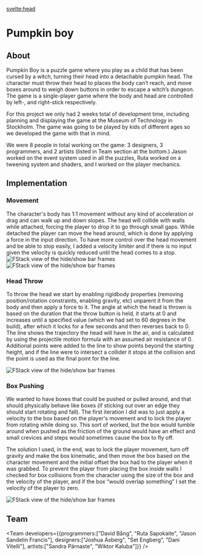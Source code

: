 <script>
    import SectionComponent from "$lib/components/SectionComponent.svelte";
    import Team from "$lib/components/Team.svelte";
    import Hero from "$lib/components/Hero.svelte";
</script>

<svelte:head>
<title>DavidB | Pumpkin Boy</title>
</svelte:head>

<SectionComponent>

# Pumpkin boy

<Hero devTime="2 weeks" teamSize="8" engine="Unity" language="C#" summary="Player movement, head throwing (Projectile Motion), and box pushing"/>

## About
Pumpkin Boy is a puzzle game where you play as a child that has been cursed by a witch, turning their head into a detachable pumpkin head. The character must throw their head to places the body can’t reach, and move boxes around to weigh down buttons in order to escape a witch’s dungeon. The game is a single-player game where the body and head are controlled by left-, and right-stick respectively.

For this project we only had 2 weeks total of development time, including planning and displaying the game at the Museum of Technology in Stockholm. The game was going to be played by kids of different ages so we developed the game with that in mind.

We were 8 people in total working on the game: 3 designers, 3 programmers, and 2 artists (listed in Team section at the bottom.) Jason worked on the event system used in all the puzzles, Ruta worked on a tweening system and shaders, and I worked on the player mechanics.

## Implementation

### Movement
The character's body has 1:1 movement without any kind of acceleration or drag and can walk up and down slopes. The head will collide with walls while attached, forcing the player to drop it to go through small gaps. While detached the player can move the head around, which is done by applying a force in the input direction. To have more control over the head movement and be able to stop easily, I added a velocity limiter and if there is no input given the velocity is quickly reduced until the head comes to a stop.
![FStack view of the hide/show bar frames](/projectmedia/pumpkin/body_head.png "Displaying the two frames used for hiding/showing the right actionbar.")
![FStack view of the hide/show bar frames](/projectmedia/pumpkin/body_nohead.png "Displaying the two frames used for hiding/showing the right actionbar.")



### Head Throw
To throw the head we start by enabling rigidbody properties (removing position/rotation constraints, enabling gravity, etc) unparent it from the body and then apply a force to it. The angle at which the head is thrown is based on the duration that the throw button is held, it starts at 0 and increases until a specified value (which we had set to 60 degrees in the build), after which it locks for a few seconds and then reverses back to 0. The line shows the trajectory the head will have in the air, and is calculated by using the projectile motion formula with an assumed air resistance of 0. Additional points were added to the line to show points beyond the starting height, and if the line were to intersect a collider it stops at the collision and the point is used as the final point for the line.

![FStack view of the hide/show bar frames](/projectmedia/pumpkin/throw_text.png "Displaying the two frames used for hiding/showing the right actionbar.")


### Box Pushing
We wanted to have boxes that could be pushed or pulled around, and that should physically behave like boxes (if sticking out over an edge they should start rotating and fall). The first iteration I did was to just apply a velocity to the box based on the player's movement and to lock the player from rotating while doing so. This sort of worked, but the box would tumble around when pushed as the friction of the ground would have an effect and small crevices and steps would sometimes cause the box to fly off.

The solution I used, in the end, was to lock the player movement, turn off gravity and make the box kinematic, and then move the box based on the character movement and the initial offset the box had to the player when it was grabbed. To prevent the player from placing the box inside walls I checked for box collisions from the character using the size of the box and the velocity of the player, and if the box “would overlap something” I set the velocity of the player to zero.

![FStack view of the hide/show bar frames](/projectmedia/pumpkin/box_push.png "Displaying the two frames used for hiding/showing the right actionbar.")

## Team

<Team developers={{programmers:["David Bång", "Ruta Sapokaite", "Jason Sandelin Francis"], designers:["Joshua Ásberg", "Set Engberg", "Dani Vitelli"], artists:["Sandra Pärnaste", "Wiktor Kaluba"]}} />

</SectionComponent>